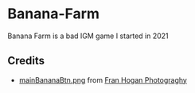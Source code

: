 # Banana-Farm

Banana Farm is a bad IGM game I started in 2021

## Credits

- [mainBananaBtn.png](/Assets/mainBananaBtn.png) from [Fran Hogan Photograghy](https://www.franhoganphotography.com/)
